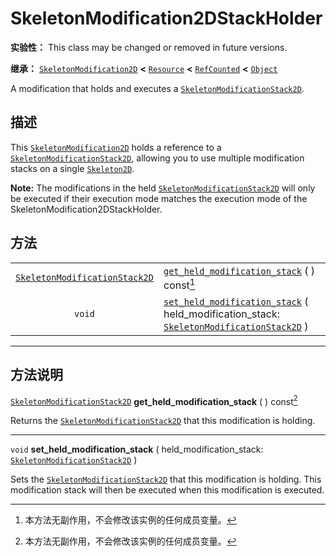 <!-- ⚠ 请勿编辑本文件 ⚠ -->
<!-- 本文档使用脚本从 WeDot 引擎源码仓库生成。 -->
<!-- 生成脚本：https://github.com/WeDot-Engine/WeDot/tree/4.3/doc/tools/make_md.py； -->
<!-- 原文件：https://github.com/WeDot-Engine/WeDot/tree/4.3/doc/classes/SkeletonModification2DStackHolder.xml。 -->

<div id="_class_skeletonmodification2dstackholder"></div>

# SkeletonModification2DStackHolder

**实验性：** This class may be changed or removed in future versions.

**继承：** [`SkeletonModification2D`](class_skeletonmodification2d.md) **<** [`Resource`](class_resource.md) **<** [`RefCounted`](class_refcounted.md) **<** [`Object`](class_object.md)

A modification that holds and executes a [`SkeletonModificationStack2D`](class_skeletonmodificationstack2d.md).

## 描述

This [`SkeletonModification2D`](class_skeletonmodification2d.md) holds a reference to a [`SkeletonModificationStack2D`](class_skeletonmodificationstack2d.md), allowing you to use multiple modification stacks on a single [`Skeleton2D`](class_skeleton2d.md).

 **Note:** The modifications in the held [`SkeletonModificationStack2D`](class_skeletonmodificationstack2d.md) will only be executed if their execution mode matches the execution mode of the SkeletonModification2DStackHolder.

## 方法

|||
|:-:|:--|
| [`SkeletonModificationStack2D`](class_skeletonmodificationstack2d.md) | [`get_held_modification_stack`](class_skeletonmodification2dstackholdermd#class_skeletonmodification2dstackholder_method_get_held_modification_stack) ( ) const[^const]                                                                                  |
| `void`                                                                | [`set_held_modification_stack`](class_skeletonmodification2dstackholdermd#class_skeletonmodification2dstackholder_method_set_held_modification_stack) ( held_modification_stack: [`SkeletonModificationStack2D`](class_skeletonmodificationstack2d.md) ) |

<!-- rst-class:: classref-section-separator -->

---

## 方法说明

<div id="_class_skeletonmodification2dstackholder_method_get_held_modification_stack"></div>

[`SkeletonModificationStack2D`](class_skeletonmodificationstack2d.md) **get_held_modification_stack** ( ) const[^const]<div id="class_skeletonmodification2dstackholder_method_get_held_modification_stack"></div>

Returns the [`SkeletonModificationStack2D`](class_skeletonmodificationstack2d.md) that this modification is holding.

<!-- rst-class:: classref-item-separator -->

---

<div id="_class_skeletonmodification2dstackholder_method_set_held_modification_stack"></div>

`void` **set_held_modification_stack** ( held_modification_stack: [`SkeletonModificationStack2D`](class_skeletonmodificationstack2d.md) )<div id="class_skeletonmodification2dstackholder_method_set_held_modification_stack"></div>

Sets the [`SkeletonModificationStack2D`](class_skeletonmodificationstack2d.md) that this modification is holding. This modification stack will then be executed when this modification is executed.

[^virtual]: 本方法通常需要用户覆盖才能生效。
[^const]: 本方法无副作用，不会修改该实例的任何成员变量。
[^vararg]: 本方法除了能接受在此处描述的参数外，还能够继续接受任意数量的参数。
[^constructor]: 本方法用于构造某个类型。
[^static]: 调用本方法无需实例，可直接使用类名进行调用。
[^operator]: 本方法描述的是使用本类型作为左操作数的有效运算符。
[^bitfield]: 这个值是由下列位标志构成位掩码的整数。
[^void]: 无返回值。
